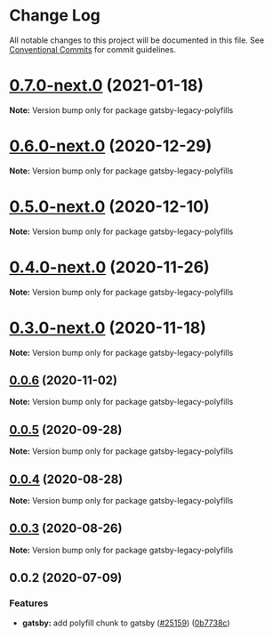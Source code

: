 # Change Log

All notable changes to this project will be documented in this file.
See [Conventional Commits](https://conventionalcommits.org) for commit guidelines.

# [0.7.0-next.0](https://github.com/gatsbyjs/gatsby/compare/gatsby-legacy-polyfills@0.6.0-next.0...gatsby-legacy-polyfills@0.7.0-next.0) (2021-01-18)

**Note:** Version bump only for package gatsby-legacy-polyfills

# [0.6.0-next.0](https://github.com/gatsbyjs/gatsby/compare/gatsby-legacy-polyfills@0.5.0-next.0...gatsby-legacy-polyfills@0.6.0-next.0) (2020-12-29)

**Note:** Version bump only for package gatsby-legacy-polyfills

# [0.5.0-next.0](https://github.com/gatsbyjs/gatsby/compare/gatsby-legacy-polyfills@0.4.0-next.0...gatsby-legacy-polyfills@0.5.0-next.0) (2020-12-10)

**Note:** Version bump only for package gatsby-legacy-polyfills

# [0.4.0-next.0](https://github.com/gatsbyjs/gatsby/compare/gatsby-legacy-polyfills@0.3.0-next.0...gatsby-legacy-polyfills@0.4.0-next.0) (2020-11-26)

**Note:** Version bump only for package gatsby-legacy-polyfills

# [0.3.0-next.0](https://github.com/gatsbyjs/gatsby/compare/gatsby-legacy-polyfills@0.2.0-next.0...gatsby-legacy-polyfills@0.3.0-next.0) (2020-11-18)

**Note:** Version bump only for package gatsby-legacy-polyfills

## [0.0.6](https://github.com/gatsbyjs/gatsby/compare/gatsby-legacy-polyfills@0.0.5...gatsby-legacy-polyfills@0.0.6) (2020-11-02)

**Note:** Version bump only for package gatsby-legacy-polyfills

## [0.0.5](https://github.com/gatsbyjs/gatsby/compare/gatsby-legacy-polyfills@0.0.4...gatsby-legacy-polyfills@0.0.5) (2020-09-28)

**Note:** Version bump only for package gatsby-legacy-polyfills

## [0.0.4](https://github.com/gatsbyjs/gatsby/compare/gatsby-legacy-polyfills@0.0.3...gatsby-legacy-polyfills@0.0.4) (2020-08-28)

**Note:** Version bump only for package gatsby-legacy-polyfills

## [0.0.3](https://github.com/gatsbyjs/gatsby/compare/gatsby-legacy-polyfills@0.0.2...gatsby-legacy-polyfills@0.0.3) (2020-08-26)

**Note:** Version bump only for package gatsby-legacy-polyfills

## 0.0.2 (2020-07-09)

### Features

- **gatsby:** add polyfill chunk to gatsby ([#25159](https://github.com/gatsbyjs/gatsby/issues/25159)) ([0b7738c](https://github.com/gatsbyjs/gatsby/commit/0b7738c))
